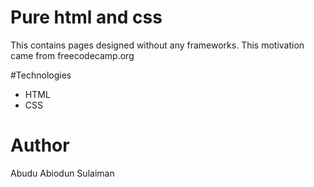 # Pure html and css

This contains pages designed without any frameworks. This motivation came from freecodecamp.org

#Technologies

- HTML
- CSS

# Author
Abudu Abiodun Sulaiman
